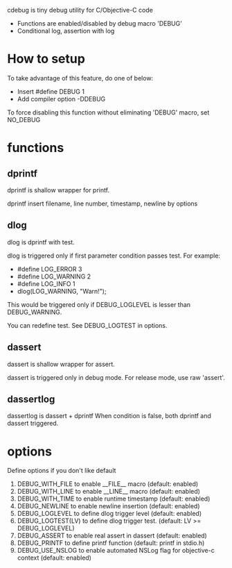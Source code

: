 cdebug is tiny debug utility for C/Objective-C code

 * Functions are enabled/disabled by debug macro 'DEBUG'
 * Conditional log, assertion with log

# How to setup
To take advantage of this feature, do one of below:
 * Insert #define DEBUG 1
 * Add compiler option -DDEBUG

To force disabling this function without eliminating 'DEBUG' macro, set NO\_DEBUG

# functions
## dprintf
dprintf is shallow wrapper for printf.

dprintf insert filename, line number, timestamp, newline by options

## dlog
dlog is dprintf with test.

dlog is triggered only if first parameter condition passes test.
For example:
 * #define LOG\_ERROR 3
 * #define LOG\_WARNING 2
 * #define LOG\_INFO 1
 * dlog(LOG\_WARNING, "Warn!");

This would be triggered only if DEBUG\_LOGLEVEL is lesser than DEBUG\_WARNING.

You can redefine test. See DEBUG\_LOGTEST in options.

## dassert
dassert is shallow wrapper for assert.

dassert is triggered only in debug mode. For release mode, use raw 'assert'.

## dassertlog
dassertlog is dassert + dprintf
When condition is false, both dprintf and dassert triggered.

# options
Define options if you don't like default
 1. DEBUG\_WITH\_FILE to enable \_\_FILE\_\_ macro (default: enabled)
 1. DEBUG\_WITH\_LINE to enable \_\_LINE\_\_ macro (default: enabled)
 1. DEBUG\_WITH\_TIME to enable runtime timestamp (default: enabled)
 1. DEBUG\_NEWLINE to enable newline insertion (default: enabled)
 1. DEBUG\_LOGLEVEL to define dlog trigger level (default: enabled)
 1. DEBUG\_LOGTEST(LV) to define dlog trigger test. (default: LV >= DEBUG\_LOGLEVEL)
 1. DEBUG\_ASSERT to enable real assert in dassert (default: enabled)
 1. DEBUG\_PRINTF to define printf function (default: printf in stdio.h)
 1. DEBUG\_USE\_NSLOG to enable automated NSLog flag for objective-c context (default: enabled)